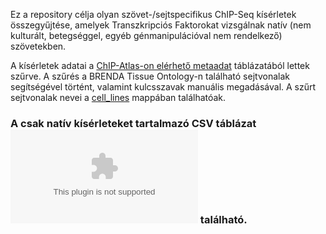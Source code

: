Ez a repository célja olyan szövet-/sejtspecifikus ChIP-Seq kísérletek összegyűjtése, amelyek Transzkripciós Faktorokat vizsgálnak natív (nem kulturált, betegséggel, egyéb génmanipulációval nem rendelkező) szövetekben.

A kísérletek adatai a [ChIP-Atlas-on elérhető metaadat](https://github.com/inutano/chip-atlas/wiki#downloads_doc) táblázatából lettek szűrve. A szűrés a BRENDA Tissue Ontology-n található sejtvonalak segítségével történt, valamint kulcsszavak manuális megadásával. A szűrt sejtvonalak nevei a [cell_lines](https://github.com/kadan02/native_tissue_chip-seq_experiments/tree/master/cell_lines) mappában találhatóak. 

### A csak natív kísérleteket tartalmazó CSV táblázat ![itt](https://github.com/kadan02/native_tissue_chip-seq_experiments/blob/master/chip_atlas/native_chip_atlas_experiments.csv) található.

[]((https://github.com/kadan02/native_tissue_chip-seq_experiments/blob/master/chip_atlas/figures/figure_tf.png))
[](https://github.com/kadan02/native_tissue_chip-seq_experiments/blob/master/chip_atlas/figures/figure_cell_type_class.png)
[](https://github.com/kadan02/native_tissue_chip-seq_experiments/blob/master/chip_atlas/figures/figure_cell_type.png)

